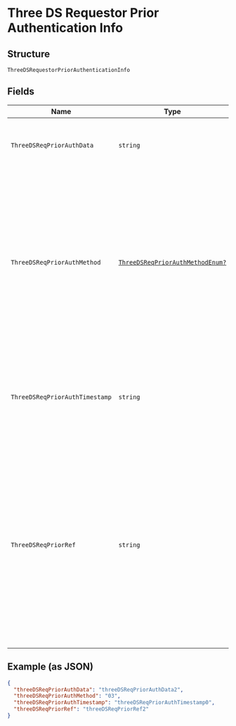 
# Three DS Requestor Prior Authentication Info

## Structure

`ThreeDSRequestorPriorAuthenticationInfo`

## Fields

| Name | Type | Tags | Description |
|  --- | --- | --- | --- |
| `ThreeDSReqPriorAuthData` | `string` | Optional | Data that documents and supports a specific authentication process. Maximum length: 2048 bytes. |
| `ThreeDSReqPriorAuthMethod` | [`ThreeDSReqPriorAuthMethodEnum?`](../../doc/models/three-ds-req-prior-auth-method-enum.md) | Optional | Mechanism used by the Cardholder to previously authenticate to the 3DS Requestor. Allowed values:<br><br>* **01** — Frictionless authentication occurred by ACS.<br>* **02** — Cardholder challenge occurred by ACS.<br>* **03** — AVS verified.<br>* **04** — Other issuer methods.<br>**Constraints**: *Minimum Length*: `2`, *Maximum Length*: `2` |
| `ThreeDSReqPriorAuthTimestamp` | `string` | Optional | Date and time in UTC of the prior cardholder authentication. Format: YYYYMMDDHHMM<br>**Constraints**: *Minimum Length*: `12`, *Maximum Length*: `12` |
| `ThreeDSReqPriorRef` | `string` | Optional | This data element provides additional information to the ACS to determine the best approach for handing a request. This data element contains an ACS Transaction ID for a prior authenticated transaction. For example, the first recurring transaction that was authenticated with the cardholder. Length: 30 characters.<br>**Constraints**: *Minimum Length*: `36`, *Maximum Length*: `36` |

## Example (as JSON)

```json
{
  "threeDSReqPriorAuthData": "threeDSReqPriorAuthData2",
  "threeDSReqPriorAuthMethod": "03",
  "threeDSReqPriorAuthTimestamp": "threeDSReqPriorAuthTimestamp0",
  "threeDSReqPriorRef": "threeDSReqPriorRef2"
}
```

